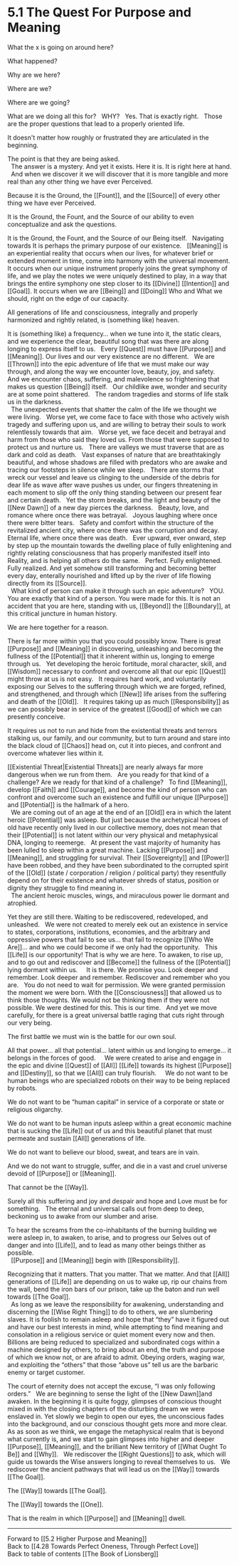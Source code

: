 # 5.1 The Quest For Purpose and Meaning

What the x is going on around here? 

What happened? 

Why are we here? 

Where are we? 

Where are we going? 

What are we doing all this for? 
 
WHY? 
 
Yes. That is exactly right. 
 
Those are the proper questions that lead to a properly oriented life. 

It doesn't matter how roughly or frustrated they are articulated in the beginning. 

The point is that they are being asked.  
 
The answer is a mystery. And yet it exists. Here it is. It is right here at hand.
 
And when we discover it we will discover that it is more tangible and more real than any other thing we have ever Perceived. 

Because it is the Ground, the [[Fount]], and the [[Source]] of every other thing we have ever Perceived. 

It is the Ground, the Fount, and the Source of our ability to even conceptualize and ask the questions. 

It is the Ground, the Fount, and the Source of our Being itself. 
 
Navigating towards It is perhaps the primary purpose of our existence. 
 
[[Meaning]] is an experiential reality that occurs when our lives, for whatever brief or extended moment in time, come into harmony with the universal movement. It occurs when our unique instrument properly joins the great symphony of life, and we play the notes we were uniquely destined to play, in a way that brings the entire symphony one step closer to its [[Divine]] [[Intention]] and [[Goal]]. It occurs when we are [[Being]] and [[Doing]] Who and What we should, right on the edge of our capacity. 

All generations of life and consciousness, integrally and properly harmonized and rightly related, is (something like) heaven. 

It is (something like) a frequency… when we tune into it, the static clears, and we experience the clear, beautiful song that was there are along longing to express itself to us. 
 
Every [[Quest]] must have [[Purpose]] and [[Meaning]]. Our lives and our very existence are no different. 
 
We are [[Thrown]] into the epic adventure of life that we must make our way through, and along the way we encounter love, beauty, joy, and safety. 
 
And we encounter chaos, suffering, and malevolence so frightening that makes us question [[Being]] itself. 
 
Our childlike awe, wonder and security are at some point shattered. 
 
The random tragedies and storms of life stalk us in the darkness.  
 
The unexpected events that shatter the calm of the life we thought we were living. 
 
Worse yet, we come face to face with those who actively wish tragedy and suffering upon us, and are willing to betray their souls to work relentlessly towards that aim. 
 
Worse yet, we face deceit and betrayal and harm from those who said they loved us. From those that were supposed to protect us and nurture us. 
 
There are valleys we must traverse that are as dark and cold as death. 
 
Vast expanses of nature that are breathtakingly beautiful, and whose shadows are filled with predators who are awake and tracing our footsteps in silence while we sleep. 
 
There are storms that wreck our vessel and leave us clinging to the underside of the debris for dear life as wave after wave pushes us under, our fingers threatening in each moment to slip off the only thing standing between our present fear and certain death. 
 
Yet the storm breaks, and the light and beauty of the [[New Dawn]] of a new day pierces the darkness. 
 
Beauty, love, and romance where once there was betrayal. 
 
Joyous laughing where once there were bitter tears. 
 
Safety and comfort within the structure of the revitalized ancient city, where once there was the corruption and decay. 
 
Eternal life, where once there was death. 
 
Ever upward, ever onward, step by step up the mountain towards the dwelling place of fully enlightening and rightly relating consciousness that has properly manifested itself into Reality, and is helping all others do the same.
 
Perfect. Fully enlightened. Fully realized. And yet somehow still transforming and becoming better every day, enterally nourished and lifted up by the river of life flowing directly from its [[Source]].  
 
What kind of person can make it through such an epic adventure? 
 
YOU. 
 
You are exactly that kind of a person. You were made for this. It is not an accident that you are here, standing with us, [[Beyond]] the [[Boundary]], at this critical juncture in human history. 

We are here together for a reason. 

There is far more within you that you could possibly know. There is great [[Purpose]] and [[Meaning]] in discovering, unleashing and becoming the fullness of the [[Potential]] that it inherent within us, longing to emerge through us. 
 
Yet developing the heroic fortitude, moral character, skill, and [[Wisdom]] necessary to confront and overcome all that our epic [[Quest]] might throw at us is not easy. 
 
It requires hard work, and voluntarily exposing our Selves to the suffering through which we are forged, refined, and strengthened, and through which [[New]] life arises from the suffering and death of the [[Old]]. 
 
It requires taking up as much [[Responsibility]] as we can possibly bear in service of the greatest [[Good]] of which we can presently conceive. 

It requires us not to run and hide from the existential threats and terrors stalking us, our family, and our community, but to turn around and stare into the black cloud of [[Chaos]] head on, cut it into pieces, and confront and overcome whatever lies within it.   

[[Existential Threat|Existential Threats]] are nearly always far more dangerous when we run from them. 
 
Are you ready for that kind of a challenge? Are we ready for that kind of a challenge? 
 
To find [[Meaning]], develop [[Faith]] and [[Courage]], and become the kind of person who can confront and overcome such an existence and fulfill our unique [[Purpose]] and [[Potential]] is the hallmark of a hero.   
 
We are coming out of an age at the end of an [[Old]] era in which the latent heroic [[Potential]] was asleep. But just because the archetypical heroes of old have recently only lived in our collective memory, does not mean that their [[Potential]] is not latent within our very physical and metaphysical DNA, longing to reemerge. 
 
At present the vast majority of humanity has been lulled to sleep within a great machine. Lacking [[Purpose]] and [[Meaning]], and struggling for survival. Their [[Sovereignty]] and [[Power]] have been robbed, and they have been subordinated to the corrupted spirit of the [[Old]] (state / corporation / religion / political party) they resentfully depend on for their existence and whatever shreds of status, position or dignity they struggle to find meaning in.  
 
The ancient heroic muscles, wings, and miraculous power lie dormant and atrophied. 

Yet they are still there. Waiting to be rediscovered, redeveloped, and unleashed. 
 
We were not created to merely eek out an existence in service to states, corporations, institutions, economies, and the arbitrary and oppressive powers that fail to see us… that fail to recognize [[Who We Are]]… and who we could become if we only had the opportunity. 
 
This [[Life]] is our opportunity! That is why we are here. To awaken, to rise up, and to go out and rediscover and [[Become]] the fullness of the [[Potential]] lying dormant within us.    
 
It is there. We promise you. Look deeper and remember. Look deeper and remember. Rediscover and remember who you are. 
 
You do not need to wait for permission. We were granted permission the moment we were born. With the [[Consciousness]] that allowed us to think those thoughts. We would not be thinking them if they were not possible. We were destined for this. This is our time. 
 
And yet we move carefully, for there is a great universal battle raging that cuts right through our very being. 

The first battle we must win is the battle for our own soul. 

All that power… all that potential… latent within us and longing to emerge... it belongs in the forces of good.  
 
We were created to arise and engage in the epic and divine [[Quest]] of [[All]] [[Life]] towards its highest [[Purpose]] and [[Destiny]], so that we [[All]] can truly flourish.  
 
We do not want to be human beings who are specialized robots on their way to be being replaced by robots. 

We do not want to be “human capital” in service of a corporate or state or religious oligarchy. 

We do not want to be human inputs asleep within a great economic machine that is sucking the [[Life]] out of us and this beautiful planet that must permeate and sustain [[All]] generations of life. 

We do not want to believe our blood, sweat, and tears are in vain.  

And we do not want to struggle, suffer, and die in a vast and cruel universe devoid of [[Purpose]] or [[Meaning]]. 

That cannot be the [[Way]].  

Surely all this suffering and joy and despair and hope and Love must be for something. 
 
The eternal and universal calls out from deep to deep, beckoning us to awake from our slumber and arise. 

To hear the screams from the co-inhabitants of the burning building we were asleep in, to awaken, to arise, and to progress our Selves out of danger and into [[Life]], and to lead as many other beings thither as possible.  
 
[[Purpose]] and [[Meaning]] begin with [[Responsibility]]. 

Recognizing that it matters. That you matter. That we matter. And that [[All]] generations of [[Life]] are depending on us to wake up, rip our chains from the wall, bend the iron bars of our prison, take up the baton and run well towards [[The Goal]].   
 
As long as we leave the responsibility for awakening, understanding and discerning the [[Wise Right Thing]] to do to others, we are slumbering slaves. It is foolish to remain asleep and hope that “they” have it figured out and have our best interests in mind, while attempting to find meaning and consolation in a religious service or quiet moment every now and then. 
 
Billions are being reduced to specialized and subordinated cogs within a machine designed by others, to bring about an end, the truth and purpose of which we know not, or are afraid to admit. Obeying orders, waging war, and exploiting the “others” that those “above us” tell us are the barbaric enemy or target customer.

The court of eternity does not accept the excuse, “I was only following orders.”
 
We are beginning to sense the light of the [[New Dawn]]and awaken. In the beginning it is quite foggy, glimpses of conscious thought mixed in with the closing chapters of the disturbing dream we were enslaved in. Yet slowly we begin to open our eyes, the unconscious fades into the background, and our conscious thought gets more and more clear. 
 
As as soon as we think, we engage the metaphysical realm that is beyond what currently is, and we start to gain glimpses into higher and deeper [[Purpose]], [[Meaning]], and the brilliant New territory of [[What Ought To Be]] and [[Why]]. 
 
We rediscover the [[Right Questions]] to ask, which will guide us towards the Wise answers longing to reveal themselves to us. 
 
We rediscover the ancient pathways that will lead us on the [[Way]] towards [[The Goal]].  

The [[Way]] towards [[The Goal]]. 

The [[Way]] towards the [[One]]. 

That is the realm in which [[Purpose]] and [[Meaning]] dwell. 

___

Forward to [[5.2 Higher Purpose and Meaning]]  
Back to [[4.28 Towards Perfect Oneness, Through Perfect Love]]      
Back to table of contents [[The Book of Lionsberg]]  
